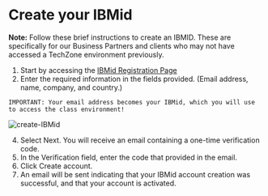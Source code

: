 # Create your IBMid

**Note:**  Follow these brief instructions to create an IBMID. These are specifically for our Business Partners and clients who may not have accessed a TechZone environment previously. 

1. Start by accessing the [IBMid Registration Page](https://www.ibm.com/account/reg/signup?formid=urx-19776&)
2. Enter the required information in the fields provided. (Email address, name, company, and country.)

```IMPORTANT: Your email address becomes your IBMid, which you will use to access the class environment!```


![create-IBMid](assets/create-your-IBMid.png)

4. Select Next. You will receive an email containing a one-time verification code.
5. In the Verification field, enter the code that provided in the email.
6. Click Create account.
7. An email will be sent indicating that your IBMid account creation was successful, and that your account is activated.    
